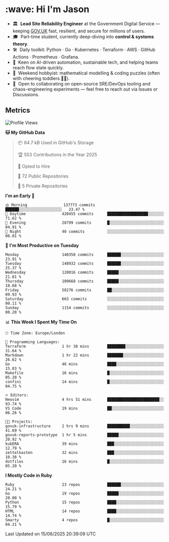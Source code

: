<h1 align="left" id="jason-title">:wave: Hi I'm Jason</h1>

- 🏛️ &nbsp;**Lead Site Reliability Engineer** at the Government Digital Service — keeping [GOV.UK](https://www.gov.uk/) fast, resilient, and secure for millions of users.  
- 🎓 &nbsp;Part-time student, currently deep-diving into **control & systems theory**.  
- 🛠️ &nbsp;Daily toolkit: Python · Go · Kubernetes · Terraform · AWS · GitHub Actions · Prometheus · Grafana.  
- 🌱 &nbsp;Keen on AI-driven automation, sustainable tech, and helping teams reach flow state quickly.  
- 🧩 &nbsp;Weekend hobbyist: mathematical modelling & coding puzzles (often with cheering toddlers 👶👶). 
- 🤝 &nbsp;Open to collaborating on open-source SRE/DevOps tooling and chaos-engineering experiments — feel free to reach out via Issues or Discussions.


<h2>Metrics</h2>

<!--START_SECTION:waka-->
![Profile Views](http://img.shields.io/badge/Profile%20Views-0-blue)

**🐱 My GitHub Data** 

> 📦 64.7 kB Used in GitHub's Storage 
 > 
> 🏆 553 Contributions in the Year 2025
 > 
> 💼 Opted to Hire
 > 
> 📜 72 Public Repositories 
 > 
> 🔑 5 Private Repositories 
 > 
**I'm an Early 🐤** 

```text
🌞 Morning                137773 commits      ██████░░░░░░░░░░░░░░░░░░░   23.47 % 
🌆 Daytime                420455 commits      ██████████████████░░░░░░░   71.62 % 
🌃 Evening                28799 commits       █░░░░░░░░░░░░░░░░░░░░░░░░   04.91 % 
🌙 Night                  40 commits          ░░░░░░░░░░░░░░░░░░░░░░░░░   00.01 % 
```
📅 **I'm Most Productive on Tuesday** 

```text
Monday                   140358 commits      ██████░░░░░░░░░░░░░░░░░░░   23.91 % 
Tuesday                  148932 commits      ██████░░░░░░░░░░░░░░░░░░░   25.37 % 
Wednesday                128016 commits      █████░░░░░░░░░░░░░░░░░░░░   21.81 % 
Thursday                 109668 commits      █████░░░░░░░░░░░░░░░░░░░░   18.68 % 
Friday                   58276 commits       ██░░░░░░░░░░░░░░░░░░░░░░░   09.93 % 
Saturday                 663 commits         ░░░░░░░░░░░░░░░░░░░░░░░░░   00.11 % 
Sunday                   1154 commits        ░░░░░░░░░░░░░░░░░░░░░░░░░   00.20 % 
```


📊 **This Week I Spent My Time On** 

```text
🕑︎ Time Zone: Europe/London

💬 Programming Languages: 
Terraform                1 hr 38 mins        ████████░░░░░░░░░░░░░░░░░   31.64 % 
Markdown                 1 hr 22 mins        ███████░░░░░░░░░░░░░░░░░░   26.62 % 
Go                       46 mins             ████░░░░░░░░░░░░░░░░░░░░░   15.03 % 
Makefile                 16 mins             █░░░░░░░░░░░░░░░░░░░░░░░░   05.20 % 
confini                  14 mins             █░░░░░░░░░░░░░░░░░░░░░░░░   04.75 % 

🔥 Editors: 
Neovim                   4 hrs 51 mins       ███████████████████████░░   93.74 % 
VS Code                  19 mins             ██░░░░░░░░░░░░░░░░░░░░░░░   06.26 % 

🐱‍💻 Projects: 
govuk-infrastructure     2 hrs 9 mins        ██████████░░░░░░░░░░░░░░░   41.69 % 
govuk-reports-prototype  1 hr 5 mins         █████░░░░░░░░░░░░░░░░░░░░   20.92 % 
kubERA                   39 mins             ███░░░░░░░░░░░░░░░░░░░░░░   12.79 % 
zettelkasten             32 mins             ███░░░░░░░░░░░░░░░░░░░░░░   10.38 % 
dotfiles                 16 mins             █░░░░░░░░░░░░░░░░░░░░░░░░   05.20 % 
```

**I Mostly Code in Ruby** 

```text
Ruby                     23 repos            ██████░░░░░░░░░░░░░░░░░░░   24.21 % 
Go                       19 repos            █████░░░░░░░░░░░░░░░░░░░░   20.00 % 
Python                   15 repos            ████░░░░░░░░░░░░░░░░░░░░░   15.79 % 
HTML                     14 repos            ████░░░░░░░░░░░░░░░░░░░░░   14.74 % 
Smarty                   4 repos             █░░░░░░░░░░░░░░░░░░░░░░░░   04.21 % 
```




 Last Updated on 15/06/2025 20:39:09 UTC
<!--END_SECTION:waka-->

<!-- links -->

[issues page]: https://github.com/jasonBirchall/jasonBirchall/issues "jasonBirchall/issues"
